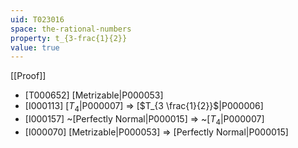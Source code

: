 ```yaml
---
uid: T023016
space: the-rational-numbers
property: t_{3-frac{1}{2}}
value: true
---
```

[[Proof]]

* [T000652] [Metrizable|P000053]
* [I000113] [$T_4$|P000007] => [$T_{3 \frac{1}{2}}$|P000006]
* [I000157] ~[Perfectly Normal|P000015] => ~[$T_4$|P000007]
* [I000070] [Metrizable|P000053] => [Perfectly Normal|P000015]


